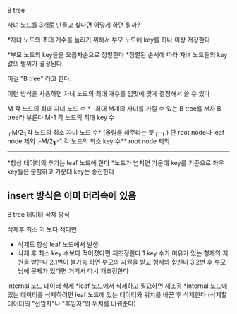 B tree

자녀 노드를 3개로 만들고 싶다면 어떻게 하면 될까?


*자녀 노드의 초대 개수를 늘리기 위해서
 부모 노드에 key를 하나 이상 저장한다

*부모 노드의 key들을 오름차순으로 정렬한다 
*정렬된 순서에 따라 자녀 노드들의 key 값의 범위가 결정된다.

이걸 "B tree" 라고 한다.

이런 방식을 사용하면 자녀 노드의 최대 개수를 입맛에 맞게 결정해서 쓸 수 있다 

M 각 노드의 최대 자녀 노드 수 *
 -최대 M개의 자녀를 가질 수 있는 B tree를 M차 B tree라 부른다
M-1 각 노드의 최대 key 수 

┌M/2┒각 노드의 최소 자녀 노드 수*  (올림을 해주라는 뜻┌ ┒) 단 root node나 leaf node 제외
┌M/2┒-1 각 노드의 최소 key 수** root node 제외

---
*항상 데이터의 추가는 leaf 노드에 한다 
*노드가 넘치면 가운데 key를 기준으로 좌우 key들은 분할하고 가운데 key는 승진한다

insert 방식은 이미 머리속에 있음
-----------------------
B tree 데이터 삭제 방식 

삭제후 최소 키 보다 적다면
* 삭제도 항상 leaf 노드에서 발생!
* 삭제 후 최소 key 수보다 적어졌다면 재조정한다
 1.key 수가 여유가 있는 형제의 지원을 받는다
 2.1번이 불가능 하면 부모의 자원을 받고 형제와 합친다
 3.2번 후 부모님에 문제가 있다면 거기서 다시 재조정한다
 

internal 노드 데이터 삭제 
 *leaf 노드에서 삭제하고 필요하면 재조정
 *internal 노드에 있는 데이터를 삭제하려면 leaf 노드에 있는 데이터와 위치를 바꾼 후 삭제한다
 (삭제할 데이터의 "선임자"나 "후임자"와 위치를 바꿔준다)
